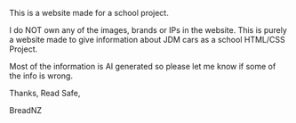 This is a website made for a school project.

I do NOT own any of the images, brands or IPs in the website.
This is purely a website made to give information about JDM cars as a school HTML/CSS Project.

Most of the information is AI generated so please let me know if some of the info is wrong.

Thanks, Read Safe,

BreadNZ 
